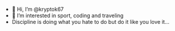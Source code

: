 - 👋 Hi, I’m @kryptok67
- 👀 I’m interested in sport, coding and traveling 
- Discipline is doing what you hate to do but do it like you love it...


<!---
kryptok67/kryptok67 is a ✨ special ✨ repository because its `README.md` (this file) appears on your GitHub profile.
You can click the Preview link to take a look at your changes.
--->
